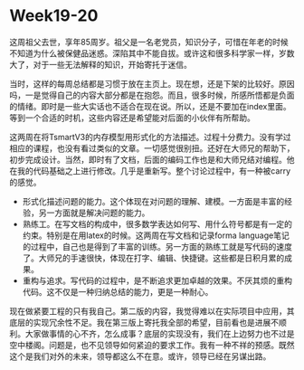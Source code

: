# Week19-20

这周祖父去世，享年85周岁。祖父是一名老党员，知识分子，可惜在年老的时候不知道为什么被保健品迷惑。深陷其中不能自拔。或许这和很多科学家一样，岁数大了，对于一些无法解释的知识，开始寄托于迷信。

当时，这样的每周总结都是习惯于放在主页上。现在想，还是下架的比较好。原因吗，一是觉得自己的内容大部分都是在抱怨。而且，很多时候，所感所悟都是负面的情绪。即时是一些大实话也不适合在现在说。所以，还是不要加在index里面。等到一个合适的时机，这些内容还是希望能对后面的小伙伴有所帮助。

这两周在将TsmartV3的内存模型用形式化的方法描述。过程十分费力。没有学过相应的课程，也没有看过类似的文章。一切感觉很别扭。还好在大师兄的帮助下，初步完成设计。当然，即时有了文档，后面的编码工作也是和大师兄结对编程。他在我的代码基础之上进行修改。几乎是重新写。整个讨论过程中，有一种被carry的感觉。

* 形式化描述问题的能力。这个体现在对问题的理解、建模。一方面是丰富的经验，另一方面就是解决问题的能力。
* 熟练工。在写文档的构成中，很多数学表达如何写、用什么符号都是有一定的约束。特别是在用latex的时候。这两周在写文档和记录forma language笔记的过程中，自己也是得到了丰富的训练。另一方面的熟练工就是写代码的速度了。大师兄的手速很快，体现在打字、编辑、快捷键。这些都是日积月累的成果。
* 重构与追求。写代码的过程中，是不断追求更加卓越的效果。不厌其烦的重构代码。这不仅是一种归纳总结的能力，更是一种耐心。

现在做紧要工程的只有我自己。第二版的内容，我觉得难以在实际项目中应用，其底层的实现冗余性不足。我在第三版上寄托我全部的希望，目前看也是进展不顺利。大家做事情的心不齐，怎么成事？底层的实现没有，我们在上边努力也不过是空中楼阁。问题是，也不见领导如何紧迫的要求工作。我有一种不祥的预感。既然这个是我们对外的未来，领导都这么不在意。或许，领导已经在另谋出路。